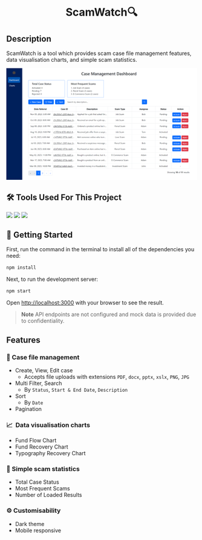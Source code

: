<h1 align="center">ScamWatch🔍</h1>

## Description

ScamWatch is a tool which provides scam case file management features, data visualisation charts, and simple scam statistics.

<p align="center">
<img src="src/images/preview.png" />
</p>

## 🛠️&nbsp;Tools Used For This Project

<p align="left">
<a href="https://www.typescriptlang.org/"><img height="45" src="https://cdn.jsdelivr.net/gh/devicons/devicon/icons/typescript/typescript-original.svg" /></a>
<a href="https://react.dev/"><img height="45" src="https://cdn.jsdelivr.net/gh/devicons/devicon/icons/react/react-original.svg" /></a>
<a href="https://react-bootstrap.netlify.app/"><img height="45" src="https://cdn.jsdelivr.net/gh/devicons/devicon/icons/bootstrap/bootstrap-original.svg" /></a>
</p>

## 🚀&nbsp;Getting Started

First, run the command in the terminal to install all of the dependencies you need:

```bash
npm install
```

Next, to run the development server:

```bash
npm start
```

Open [http://localhost:3000](http://localhost:3000) with your browser to see the result.

> **Note**
> API endpoints are not configured and mock data is provided due to confidentiality.

## Features

### 📂&nbsp;Case file management

- Create, View, Edit case
  - Accepts file uploads with extensions `PDF`, `docx`, `pptx`, `xslx`, `PNG`, `JPG`
- Multi Filter, Search
  - By `Status`, `Start & End Date`, `Description`
- Sort
  - By `Date`
- Pagination

### 📈&nbsp; Data visualisation charts

- Fund Flow Chart
- Fund Recovery Chart
- Typography Recovery Chart

### 🔢&nbsp;Simple scam statistics

- Total Case Status
- Most Frequent Scams
- Number of Loaded Results

### ⚙&nbsp;Customisability

- Dark theme
- Mobile responsive
